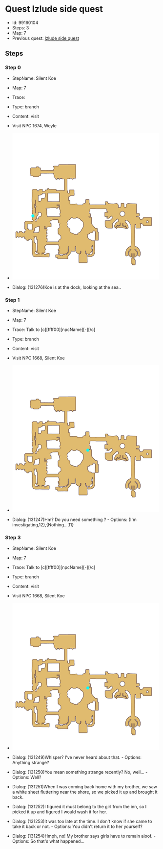 # Quest Izlude side quest

- Id: 99160104
- Steps: 3
- Map: 7
- Previous quest: [Izlude side quest](99160101.md)

## Steps

### Step 0
- StepName:  Silent Koe
- Map:  7
- Trace:  
- Type:  branch
- Content:  visit
- Visit NPC 1674, Weyle

- ![images/99160104_0.png](images/99160104_0.png)
- Dialog: (131276)Koe is at the dock, looking at the sea..


### Step 1
- StepName:  Silent Koe
- Map:  7
- Trace:  Talk to [c][ffff00][npcName][-][/c]
- Type:  branch
- Content:  visit
- Visit NPC 1668, Silent Koe

- ![images/99160104_1.png](images/99160104_1.png)
- Dialog: (131247)Hm? Do you need something ? - Options: {I'm investigating,12},{Nothing...,11}


### Step 3
- StepName:  Silent Koe
- Map:  7
- Trace:  Talk to [c][ffff00][npcName][-][/c]
- Type:  branch
- Content:  visit
- Visit NPC 1668, Silent Koe

- ![images/99160104_3.png](images/99160104_3.png)
- Dialog: (131249)Whisper? I've never heard about that. - Options: Anything strange? 
- Dialog: (131250)You mean something strange recently? No, well... - Options: Well?
- Dialog: (131251)When I was coming back home with my brother, we saw a white sheet fluttering near the shore, so we picked it up and brought it back.
- Dialog: (131252)I figured it must belong to the girl from the inn, so I picked it up and figured I would wash it for her.
- Dialog: (131253)It was too late at the time. I don't know if she came to take it back or not.  - Options: You didn't return it to her yourself?
- Dialog: (131254)Hmph, no! My brother says girls have to remain aloof. - Options: So that's what happened...


